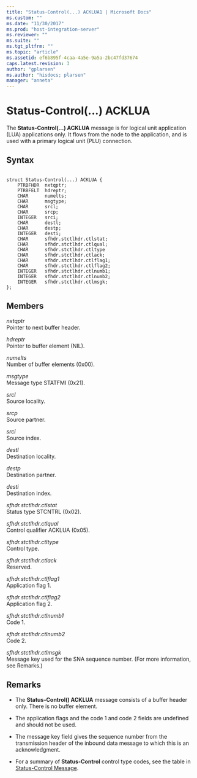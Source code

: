 ```yaml
---
title: "Status-Control(...) ACKLUA1 | Microsoft Docs"
ms.custom: ""
ms.date: "11/30/2017"
ms.prod: "host-integration-server"
ms.reviewer: ""
ms.suite: ""
ms.tgt_pltfrm: ""
ms.topic: "article"
ms.assetid: ef6b895f-4caa-4a5e-9a5a-2bc47fd37674
caps.latest.revision: 3
author: "gplarsen"
ms.author: "hisdocs; plarsen"
manager: "anneta"
---
```

# Status-Control(...) ACKLUA
The **Status-Control(...) ACKLUA** message is for logical unit application (LUA) applications only. It flows from the node to the application, and is used with a primary logical unit (PLU) connection.  
  
## Syntax  
  
```  
  
struct Status-Control(...) ACKLUA {  
    PTRBFHDR  nxtqptr;  
    PTRBFELT  hdreptr;  
    CHAR      numelts;  
    CHAR      msgtype;  
    CHAR      srcl;  
    CHAR      srcp;  
    INTEGER   srci;  
    CHAR      destl;  
    CHAR      destp;  
    INTEGER   desti;  
    CHAR      sfhdr.stctlhdr.ctlstat;  
    CHAR      sfhdr.stctlhdr.ctlqual;  
    CHAR      sfhdr.stctlhdr.ctltype  
    CHAR      sfhdr.stctlhdr.ctlack;  
    CHAR      sfhdr.stctlhdr.ctlflag1;  
    CHAR      sfhdr.stctlhdr.ctlflag2;  
    INTEGER   sfhdr.stctlhdr.ctlnumb1;  
    INTEGER   sfhdr.stctlhdr.ctlnumb2;  
    INTEGER   sfhdr.stctlhdr.ctlmsgk;  
};   
```  
  
## Members  
 *nxtqptr*  
 Pointer to next buffer header.  
  
 *hdreptr*  
 Pointer to buffer element (NIL).  
  
 *numelts*  
 Number of buffer elements (0x00).  
  
 *msgtype*  
 Message type STATFMI (0x21).  
  
 *srcl*  
 Source locality.  
  
 *srcp*  
 Source partner.  
  
 *srci*  
 Source index.  
  
 *destl*  
 Destination locality.  
  
 *destp*  
 Destination partner.  
  
 *desti*  
 Destination index.  
  
 *sfhdr.stctlhdr.ctlstat*  
 Status type STCNTRL (0x02).  
  
 *sfhdr.stctlhdr.ctlqual*  
 Control qualifier ACKLUA (0x05).  
  
 *sfhdr.stctlhdr.ctltype*  
 Control type.  
  
 *sfhdr.stctlhdr.ctlack*  
 Reserved.  
  
 *sfhdr.stctlhdr.ctlflag1*  
 Application flag 1.  
  
 *sfhdr.stctlhdr.ctlflag2*  
 Application flag 2.  
  
 *sfhdr.stctlhdr.ctlnumb1*  
 Code 1.  
  
 *sfhdr.stctlhdr.ctlnumb2*  
 Code 2.  
  
 *sfhdr.stctlhdr.ctlmsgk*  
 Message key used for the SNA sequence number. (For more information, see Remarks.)  
  
## Remarks  
  
-   The **Status-Control() ACKLUA** message consists of a buffer header only. There is no buffer element.  
  
-   The application flags and the code 1 and code 2 fields are undefined and should not be used.  
  
-   The message key field gives the sequence number from the transmission header of the inbound data message to which this is an acknowledgment.  
  
-   For a summary of **Status-Control** control type codes, see the table in [Status-Control Message](./status-control-message1.md).